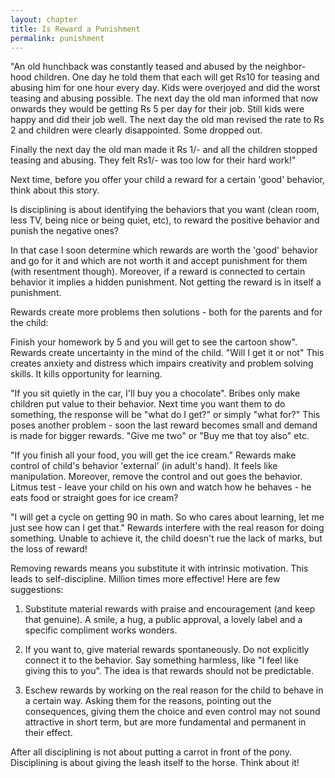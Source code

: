 ```yaml
---
layout: chapter
title: Is Reward a Punishment
permalink: punishment
---
```


"An old hunchback was constantly teased and abused by the neighbor-hood children. One day he told them that each will get Rs10 for teasing and abusing him for one hour every day.
Kids were overjoyed and did the worst teasing and abusing possible. The next day the old man informed that now onwards they would be getting Rs 5 per day for their job. Still kids were happy and did their job well. The next day the old man revised the rate to Rs 2 and children were clearly disappointed. Some dropped out.

Finally the next day the old man made it Rs 1/- and all the children stopped teasing and abusing. They felt Rs1/- was too low for their hard work!"

Next time, before you offer your child a reward for a certain 'good' behavior, think about this story.

Is disciplining is about identifying the behaviors that you want (clean room, less TV, being nice or being quiet, etc), to reward the positive behavior and punish the negative ones?

In that case I soon determine which rewards are worth the 'good' behavior and go for it and which are not worth it and accept punishment for them (with resentment though). Moreover, if a reward is connected to certain behavior it implies a hidden punishment. Not getting the reward is in itself a punishment.

Rewards create more problems then solutions - both for the parents and for the child:

Finish your homework by 5 and you will get to see the cartoon show". Rewards create uncertainty in the mind of the child. "Will I get it or not" This creates anxiety and distress which impairs creativity and problem solving skills. It kills opportunity for learning.

"If you sit quietly in the car, I'll buy you a chocolate". Bribes only make children put value to their behavior. Next time you want them to do something, the response will be "what do I get?" or simply "what for?" This poses another problem - soon the last reward becomes small and demand is made for bigger rewards. "Give me two" or "Buy me that toy also" etc.

"If you finish all your food, you will get the ice cream." Rewards make control of child's behavior 'external' (in adult's hand). It feels like manipulation. Moreover, remove the control and out goes the behavior. Litmus test - leave your child on his own and watch how he behaves - he eats food or straight goes for ice cream?

"I will get a cycle on getting 90 in math. So who cares about learning, let me just see how can I get that." Rewards interfere with the real reason for doing something. Unable to achieve it, the child doesn't rue the lack of marks, but the loss of reward!

Removing rewards means you substitute it with intrinsic motivation. This leads to self-discipline. Million times more effective! Here are few suggestions:

1. Substitute material rewards with praise and encouragement (and keep that genuine). A smile, a hug, a public approval, a lovely label and a specific compliment works wonders. 

2. If you want to, give material rewards spontaneously. Do not explicitly connect it to the behavior. Say something harmless, like "I feel like giving this to you". The idea is that rewards should not be predictable.

3. Eschew rewards by working on the real reason for the child to behave in a certain way. Asking them for the reasons, pointing out the consequences, giving them the choice and even control may not sound attractive in short term, but are more fundamental and permanent in their effect.

After all disciplining is not about putting a carrot in front of the pony. Disciplining is about giving the leash itself to the horse. Think about it!